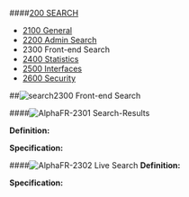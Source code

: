 ####[200 SEARCH](https://github.com/massiveart/sulu-docs/tree/master/system-requirements/200-search "200 SEARCH")

* [2100 General](https://github.com/massiveart/sulu-docs/tree/master/system-requirements/200-search/2100_general.md "2100 General")
* [2200 Admin Search](https://github.com/massiveart/sulu-docs/tree/master/system-requirements/200-search/2200_admin.md "2200 Admin Search")
* 2300 Front-end Search
* [2400 Statistics](https://github.com/massiveart/sulu-docs/tree/master/system-requirements/200-search/2400_statistics.md "2400 Statistics")
* [2500 Interfaces](https://github.com/massiveart/sulu-docs/tree/master/system-requirements/200-search/2500_interfaces.md "2500 Interfaces")
* [2600 Security](https://github.com/massiveart/sulu-docs/tree/master/system-requirements/200-search/2600_security.md "2600 Security")

##![search](https://raw.github.com/massiveart/sulu-docs/master/system-requirements/images/search.png)2300 Front-end Search

####![Alpha](https://raw.github.com/massiveart/sulu-docs/master/system-requirements/images/alpha.png)FR-2301 Search-Results

**Definition:**

**Specification:**

####![Alpha](https://raw.github.com/massiveart/sulu-docs/master/system-requirements/images/alpha.png)FR-2302 Live Search
**Definition:**

**Specification:**